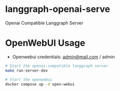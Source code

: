 # langgraph-openai-serve

Openai Compatible Langgraph Server

# OpenWebUI Usage

- Openwebui credentials: admin@mail.com / admin

```bash
# Start the openai-compatible langgraph server
make run-server-dev

# Start the openwebui
docker compose up -d open-webui
```
